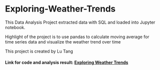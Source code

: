 # Exploring-Weather-Trends

This Data Analysis Project extracted data with SQL and loaded into Jupyter notebook.

Highlight of the project is to use pandas to calculate moving average for time series data and visualize the weather trend over time 

This project is created by Lu Tang

#### Link for code and analysis result: <a href="https://nbviewer.jupyter.org/github/lutang123/Exploring-Weather-Trends/blob/master/Exploring_Weather_Trends_%28GitHub%29.ipynb">Exploring Weather Trends</a>
